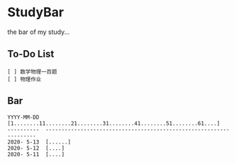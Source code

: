 # StudyBar
the bar of my study...

To-Do List
----------

``` text
[ ] 数学物理一百题
[ ] 物理作业
```

Bar
---

``` text
YYYY-MM-DD  [1........11........21........31........41........51........61....]
----------  -------------------------------------------------------------------
2020- 5-13  [......]
2020- 5-12  [....]
2020- 5-11  [....]
```
